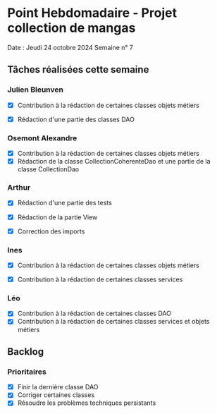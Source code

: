 # Point Hebdomadaire - Projet collection de mangas

Date : Jeudi 24 octobre 2024
Semaine n° 7

## Tâches réalisées cette semaine

### Julien Bleunven
- [x] Contribution à la rédaction de certaines classes objets métiers
- [x] Rédaction d'une partie des classes DAO



### Osemont Alexandre
- [x] Contribution à la rédaction de certaines classes objets métiers
- [x] Rédaction de la classe CollectionCoherenteDao et une partie de la classe CollectionDao

### Arthur
- [x] Rédaction d'une partie des tests
- [x] Rédaction de la partie View
- [x] Correction des imports


### Ines
- [x] Contribution à la rédaction de certaines classes objets métiers
- [x] Contribution à la rédaction de certaines classes services


### Léo
- [x] Contribution à la rédaction de certaines classes DAO
- [x] Contribution à la rédaction de certaines classes services et objets métiers

## Backlog

### Prioritaires
- [x] Finir la dernière classe DAO
- [x] Corriger certaines classes
- [x] Résoudre les problèmes techniques persistants
